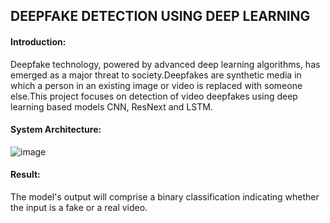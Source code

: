 ## DEEPFAKE DETECTION USING DEEP LEARNING
#### Introduction: 
Deepfake technology, powered by advanced deep learning algorithms, has emerged as a major threat to society.Deepfakes are synthetic media in which a person in an existing image or video is replaced with someone else.This project focuses on detection of video deepfakes using deep learning based models  CNN, ResNext and LSTM.
#### System Architecture:
![image](https://github.com/user-attachments/assets/f286ef66-8143-4bba-8dba-aab96b6e9ad8)
#### Result:
The model's output will comprise a binary classification indicating whether the input is a fake or a real video.
